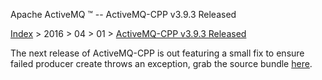 Apache ActiveMQ ™ -- ActiveMQ-CPP v3.9.3 Released 

[Index](../../../index.html) > 2016 > 04 > 01 > [ActiveMQ-CPP v3.9.3 Released](activemq-cpp-v393-released.html)

The next release of ActiveMQ-CPP is out featuring a small fix to ensure failed producer create throws an exception, grab the source bundle [here](http://activemq.apache.org/cms/activemq-cpp-393-release.html).

